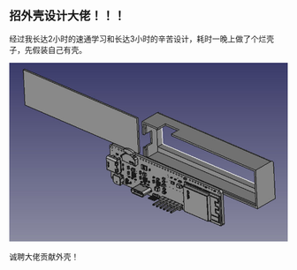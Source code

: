## 招外壳设计大佬！！！

经过我长达2小时的速通学习和长达3小时的辛苦设计，耗时一晚上做了个烂壳子，先假装自己有壳。

![我做的垃圾外壳](.\pics\shell.jpg)

诚聘大佬贡献外壳！